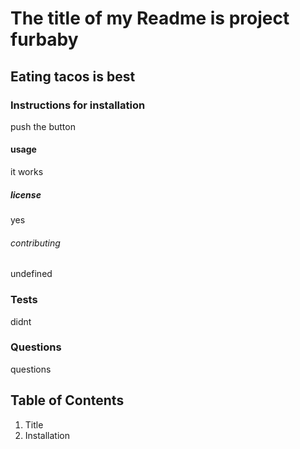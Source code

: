 # The title of my Readme is project furbaby
 ## Eating tacos is best
 
 ### Instructions for installation 
 push the button 
 #### usage 
 it works 
 ##### license 
 yes 
 ###### contributing 
 undefined 
 ### Tests 
 didnt 
 ### Questions 
 questions 
 ## Table of Contents 
 
 1. Title 
 2. Installation